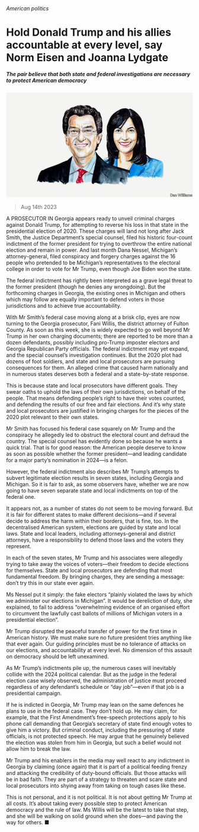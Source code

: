 ###### American politics

# Hold Donald Trump and his allies accountable at every level, say Norm Eisen and Joanna Lydgate 

##### The pair believe that both state and federal investigations are necessary to protect American democracy 

![image](images/20230819_BID001.jpg) 

> Aug 14th 2023 


A PROSECUTOR IN Georgia appears ready to unveil criminal charges against Donald Trump, for attempting to reverse his loss in that state in the presidential election of 2020. These charges will land not long after Jack Smith, the Justice Department’s special counsel, filed his historic four-count indictment of the former president for trying to overthrow the entire national election and remain in power. And last month Dana Nessel, Michigan’s attorney-general, filed conspiracy and forgery charges against the 16 people who pretended to be Michigan’s representatives to the electoral college in order to vote for Mr Trump, even though Joe Biden won the state.

The federal indictment has rightly been interpreted as a grave legal threat to the former president (though he denies any wrongdoing). But the forthcoming charges in Georgia, the existing ones in Michigan and others which may follow are equally important to defend voters in those jurisdictions and to achieve true accountability.

With Mr Smith’s federal case moving along at a brisk clip, eyes are now turning to the Georgia prosecutor, Fani Willis, the district attorney of Fulton County. As soon as this week, she is widely expected to go well beyond Mr Trump in her own charging documents; there are reported to be more than a dozen defendants, possibly including pro-Trump imposter electors and Georgia Republican Party officials. The federal indictment may yet expand, and the special counsel’s investigation continues. But the 2020 plot had dozens of foot soldiers, and state and local prosecutors are pursuing consequences for them. An alleged crime that caused harm nationally and in numerous states deserves both a federal and a state-by-state response.

This is because state and local prosecutors have different goals. They swear oaths to uphold the laws of their own jurisdictions, on behalf of the people. That means defending people’s right to have their votes counted, and defending the results of our free and fair elections. And it’s why state and local prosecutors are justified in bringing charges for the pieces of the 2020 plot relevant to their own states.

Mr Smith has focused his federal case squarely on Mr Trump and the conspiracy he allegedly led to obstruct the electoral count and defraud the country. The special counsel has evidently done so because he wants a quick trial. That is for good reason: the American people deserve to know as soon as possible whether the former president—and leading candidate for a major party’s nomination in 2024—is a felon.

However, the federal indictment also describes Mr Trump’s attempts to subvert legitimate election results in seven states, including Georgia and Michigan. So it is fair to ask, as some observers have, whether we are now going to have seven separate state and local indictments on top of the federal one.

It appears not, as a number of states do not seem to be moving forward. But it is fair for different states to make different decisions—and if several decide to address the harm within their borders, that is fine, too. In the decentralised American system, elections are guided by state and local laws. State and local leaders, including attorneys-general and district attorneys, have a responsibility to defend those laws and the voters they represent.

In each of the seven states, Mr Trump and his associates were allegedly trying to take away the voices of voters—their freedom to decide elections for themselves. State and local prosecutors are defending that most fundamental freedom. By bringing charges, they are sending a message: don’t try this in our state ever again.

Ms Nessel put it simply: the fake electors “plainly violated the laws by which we administer our elections in Michigan”. It would be dereliction of duty, she explained, to fail to address “overwhelming evidence of an organised effort to circumvent the lawfully cast ballots of millions of Michigan voters in a presidential election”.

Mr Trump disrupted the peaceful transfer of power for the first time in American history. We must make sure no future president tries anything like that ever again. Our guiding principles must be no tolerance of attacks on our elections, and accountability at every level. No dimension of this assault on democracy should be left unexamined.

As Mr Trump’s indictments pile up, the numerous cases will inevitably collide with the 2024 political calendar. But as the judge in the federal election case wisely observed, the administration of justice must proceed regardless of any defendant’s schedule or “day job”—even if that job is a presidential campaign.

If he is indicted in Georgia, Mr Trump may lean on the same defences he plans to use in the federal case. They don’t hold up. He may claim, for example, that the First Amendment’s free-speech protections apply to his phone call demanding that Georgia’s secretary of state find enough votes to give him a victory. But criminal conduct, including the pressuring of state officials, is not protected speech. He may argue that he genuinely believed the election was stolen from him in Georgia, but such a belief would not allow him to break the law.

Mr Trump and his enablers in the media may well react to any indictment in Georgia by claiming (once again) that it is part of a political feeding frenzy and attacking the credibility of duty-bound officials. But those attacks will be in bad faith. They are part of a strategy to threaten and scare state and local prosecutors into shying away from taking on tough cases like these.

This is not personal, and it is not political. It is not about getting Mr Trump at all costs. It’s about taking every possible step to protect American democracy and the rule of law. Ms Willis will be the latest to take that step, and she will be walking on solid ground when she does—and paving the way for others. ■


